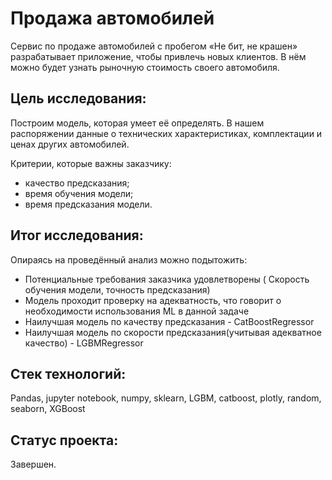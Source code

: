 # Продажа автомобилей
Сервис по продаже автомобилей с пробегом «Не бит, не крашен» разрабатывает приложение, чтобы привлечь новых клиентов.
В нём можно будет узнать рыночную стоимость своего автомобиля.

## Цель исследования:

Построим модель, которая умеет её определять. В нашем распоряжении данные о технических характеристиках, комплектации и ценах других автомобилей.

Критерии, которые важны заказчику:
  - качество предсказания;
  - время обучения модели;
  - время предсказания модели.

## Итог исследования:

Опираясь на проведённый анализ можно подытожить:
  - Потенциальные требования заказчика удовлетворены ( Скорость обучения модели, точность предсказания)
  - Модель проходит проверку на адекватность, что говорит о необходимости использования ML в данной задаче
  - Наилучшая модель по качеству предсказания - CatBoostRegressor
  - Наилучшая модель по скорости предсказания(учитывая адекватное качество) - LGBMRegressor

## Стек технологий:

Pandas, jupyter notebook, numpy, sklearn, LGBM, catboost, plotly, random, seaborn, XGBoost
## Статус проекта:

Завершен.
